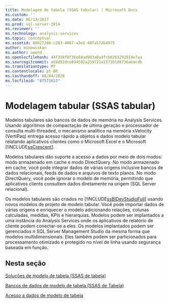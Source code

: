 ```yaml
---
title: Modelagem de tabela (SSAS tabular) | Microsoft Docs
ms.custom: ''
ms.date: 06/13/2017
ms.prod: sql-server-2014
ms.reviewer: ''
ms.technology: analysis-services
ms.topic: conceptual
ms.assetid: 80027288-c203-4667-a3e1-40fa572b4975
author: minewiskan
ms.author: owend
ms.openlocfilehash: 44f358f0f36e84ad903a0a4fcb0203291019e7aa
ms.sourcegitcommit: ad4d92dce894592a259721a1571b1d8736abacdb
ms.translationtype: MT
ms.contentlocale: pt-BR
ms.lasthandoff: 08/04/2020
ms.locfileid: "87571613"
---
```

# <a name="tabular-modeling-ssas-tabular"></a>Modelagem tabular (SSAS tabular)
  Modelos tabulares são bancos de dados de memória no Analysis Services. Usando algoritmos de compactação de última geração e processador de consulta multi-threaded, o mecanismo analítico na memória xVelocity (VertiPaq) entrega acesso rápido a objetos e dados modelo tabular relatando aplicativos clientes como o Microsoft Excel e o Microsoft [!INCLUDE[ssCrescent](../../includes/sscrescent-md.md)].  
  
 Modelos tabulares dão suporte a acesso a dados por meio de dois modos: modo armazenado em cache e modo DirectQuery. No modo armazenado em cache, você pode integrar dados de várias origens inclusive bancos de dados relacionais, feeds de dados e arquivos de texto planos. No modo DirectQuery, você pode ignorar o modelo de memória, permitindo que aplicativos cliente consultem dados diretamente na origem (SQL Server relacional).  
  
 Os modelos tabulares são criados no [!INCLUDE[ssBIDevStudioFull](../../includes/ssbidevstudiofull-md.md)] usando novos modelos de projeto de modelo tabular. Você pode importar dados de várias origens e enriquecer o modelo adicionando relações, colunas calculadas, medidas, KPIs e hierarquias. Modelos podem ser implantados a uma instância do Analysis Services onde os aplicativos de relatório de cliente podem conectar-se a eles. Os modelos implantados podem ser gerenciados n SQL Server Management Studio da mesma forma que modelos multidimensionais. Eles também podem ser particionados para processamento otimizado e protegido no nível de linha usando segurança baseada em função.  
  
## <a name="in-this-section"></a>Nesta seção  
 [Soluções de modelo de tabela &#40;SSAS de tabela&#41;](../tabular-model-solutions-ssas-tabular.md)  
  
 [Bancos de dados de modelo de tabela &#40;SSAS de Tabela&#41;](tabular-model-databases-ssas-tabular.md)  
  
 [Acesso a dados de modelo de tabela](tabular-model-data-access.md)  
  
  
